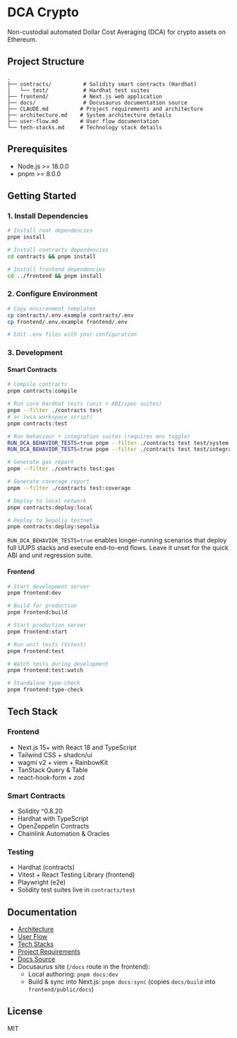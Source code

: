 # DCA Crypto

Non-custodial automated Dollar Cost Averaging (DCA) for crypto assets on Ethereum.

## Project Structure

```
.
├── contracts/          # Solidity smart contracts (Hardhat)
│   └── test/           # Hardhat test suites
├── frontend/           # Next.js web application
├── docs/               # Docusaurus documentation source
├── CLAUDE.md          # Project requirements and architecture
├── architecture.md    # System architecture details
├── user-flow.md       # User flow documentation
└── tech-stacks.md     # Technology stack details
```

## Prerequisites

- Node.js >= 18.0.0
- pnpm >= 8.0.0

## Getting Started

### 1. Install Dependencies

```bash
# Install root dependencies
pnpm install

# Install contracts dependencies
cd contracts && pnpm install

# Install frontend dependencies
cd ../frontend && pnpm install
```

### 2. Configure Environment

```bash
# Copy environment templates
cp contracts/.env.example contracts/.env
cp frontend/.env.example frontend/.env

# Edit .env files with your configuration
```

### 3. Development

#### Smart Contracts

```bash
# Compile contracts
pnpm contracts:compile

# Run core Hardhat tests (unit + ABI/spec suites)
pnpm --filter ./contracts test
# or (via workspace script)
pnpm contracts:test

# Run behaviour + integration suites (requires env toggle)
RUN_DCA_BEHAVIOR_TESTS=true pnpm --filter ./contracts test test/system.behavior.spec.ts
RUN_DCA_BEHAVIOR_TESTS=true pnpm --filter ./contracts test test/integration/**/*.test.ts

# Generate gas report
pnpm --filter ./contracts test:gas

# Generate coverage report
pnpm --filter ./contracts test:coverage

# Deploy to local network
pnpm contracts:deploy:local

# Deploy to Sepolia testnet
pnpm contracts:deploy:sepolia
```

`RUN_DCA_BEHAVIOR_TESTS=true` enables longer-running scenarios that deploy full UUPS stacks and execute end-to-end flows. Leave it unset for the quick ABI and unit regression suite.

#### Frontend

```bash
# Start development server
pnpm frontend:dev

# Build for production
pnpm frontend:build

# Start production server
pnpm frontend:start

# Run unit tests (Vitest)
pnpm frontend:test

# Watch tests during development
pnpm frontend:test:watch

# Standalone type-check
pnpm frontend:type-check
```

## Tech Stack

### Frontend
- Next.js 15+ with React 18 and TypeScript
- Tailwind CSS + shadcn/ui
- wagmi v2 + viem + RainbowKit
- TanStack Query & Table
- react-hook-form + zod

### Smart Contracts
- Solidity ^0.8.20
- Hardhat with TypeScript
- OpenZeppelin Contracts
- Chainlink Automation & Oracles

### Testing
- Hardhat (contracts)
- Vitest + React Testing Library (frontend)
- Playwright (e2e)
- Solidity test suites live in `contracts/test`

## Documentation

- [Architecture](./architecture.md)
- [User Flow](./user-flow.md)
- [Tech Stacks](./tech-stacks.md)
- [Project Requirements](./CLAUDE.md)
- [Docs Source](./docs/)
- Docusaurus site (`/docs` route in the frontend):
  - Local authoring: `pnpm docs:dev`
  - Build & sync into Next.js: `pnpm docs:sync` (copies `docs/build` into `frontend/public/docs`)

## License

MIT
